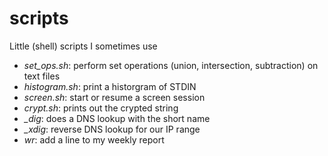 scripts
=======

Little (shell) scripts I sometimes use

* *set_ops.sh*:		  perform set operations (union, intersection, subtraction) on text files
* *histogram.sh*:		print a historgram of STDIN
* *screen.sh*:		  start or resume a screen session
* *crypt.sh*:		    prints out the crypted string
* *_dig*:		        does a DNS lookup with the short name
* *_xdig*:		      reverse DNS lookup for our IP range
* *wr*:		          add a line to my weekly report
